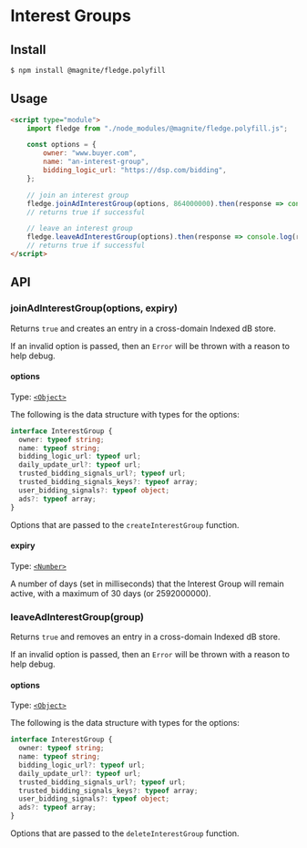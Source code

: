 # Interest Groups

## Install

```bash
$ npm install @magnite/fledge.polyfill
```

## Usage

```html
<script type="module">
    import fledge from "./node_modules/@magnite/fledge.polyfill.js";

    const options = {
        owner: "www.buyer.com",
        name: "an-interest-group",
        bidding_logic_url: "https://dsp.com/bidding",
    };

    // join an interest group
    fledge.joinAdInterestGroup(options, 864000000).then(response => console.log(response));
    // returns true if successful

    // leave an interest group
    fledge.leaveAdInterestGroup(options).then(response => console.log(response));
    // returns true if successful
</script>
```

## API

### joinAdInterestGroup(options, expiry)

Returns `true` and creates an entry in a cross-domain Indexed dB store.

If an invalid option is passed, then an `Error` will be thrown with a reason to help debug.

#### options

Type: [`<Object>`](https://developer.mozilla.org/en-US/docs/Web/JavaScript/Reference/Global_Objects/Object)

The following is the data structure with types for the options:

```ts
interface InterestGroup {
  owner: typeof string;
  name: typeof string;
  bidding_logic_url: typeof url;
  daily_update_url?: typeof url;
  trusted_bidding_signals_url?; typeof url;
  trusted_bidding_signals_keys?: typeof array;
  user_bidding_signals?: typeof object;
  ads?: typeof array;
}
```

Options that are passed to the `createInterestGroup` function.

#### expiry

Type: [`<Number>`](https://developer.mozilla.org/en-US/docs/Web/JavaScript/Reference/Global_Objects/Number)

A number of days (set in milliseconds) that the Interest Group will remain active, with a maximum of 30 days (or 2592000000).

### leaveAdInterestGroup(group)

Returns `true` and removes an entry in a cross-domain Indexed dB store.

If an invalid option is passed, then an `Error` will be thrown with a reason to help debug.

#### options

Type: [`<Object>`](https://developer.mozilla.org/en-US/docs/Web/JavaScript/Reference/Global_Objects/Object)

The following is the data structure with types for the options:

```ts
interface InterestGroup {
  owner: typeof string;
  name: typeof string;
  bidding_logic_url?: typeof url;
  daily_update_url?: typeof url;
  trusted_bidding_signals_url?; typeof url;
  trusted_bidding_signals_keys?: typeof array;
  user_bidding_signals?: typeof object;
  ads?: typeof array;
}
```

Options that are passed to the `deleteInterestGroup` function.
